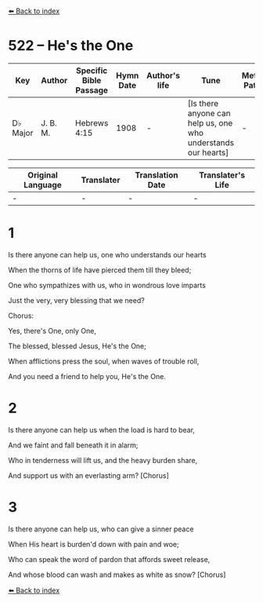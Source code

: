 [⬅️ Back to index](../README.md)

# 522 – He's the One

Key | Author   | Specific Bible Passage     |Hymn Date |Author's life |Tune |Metrical Pattern   |Composer/Source
-- | --------- | ---------------------------|----------|--------------|-----|-------------------|-------------  
D♭ Major |J. B. M. |Hebrews 4:15 |1908 |- |[Is there anyone can help us, one who understands our hearts] |- |J. B. Mackay

Original Language | Translater | Translation Date   | Translater's Life  
----------------- | --------- | --------------------|-------------     
\- |- |- |-




# 1

Is there anyone can help us, one who understands our hearts

When the thorns of life have pierced them till they bleed;

One who sympathizes with us, who in wondrous love imparts

Just the very, very blessing that we need?



Chorus:

Yes, there's One, only One,

The blessed, blessed Jesus, He's the One;

When afflictions press the soul, when waves of trouble roll,

And you need a friend to help you, He's the One.



# 2

Is there anyone can help us when the load is hard to bear,

And we faint and fall beneath it in alarm;

Who in tenderness will lift us, and the heavy burden share,

And support us with an everlasting arm?  [Chorus]



# 3

Is there anyone can help us, who can give a sinner peace

When His heart is burden'd down with pain and woe;

Who can speak the word of pardon that affords sweet release,

And whose blood can wash and makes as white as snow?  [Chorus]

[⬅️ Back to index](../README.md)

